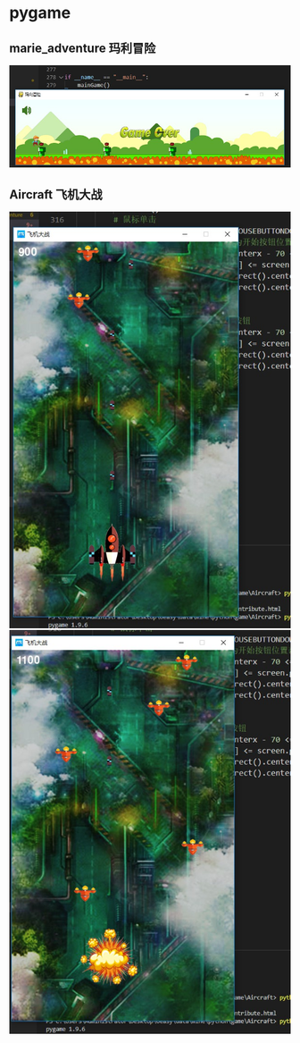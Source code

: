 # pygame

## marie_adventure  玛利冒险
![image](https://github.com/MRStonedb/pygame/blob/master/images/marie.jpg)


## Aircraft         飞机大战
![image](https://github.com/MRStonedb/pygame/blob/master/images/aircraft.jpg)
![image](https://github.com/MRStonedb/pygame/blob/master/images/aircraft1.jpg)

